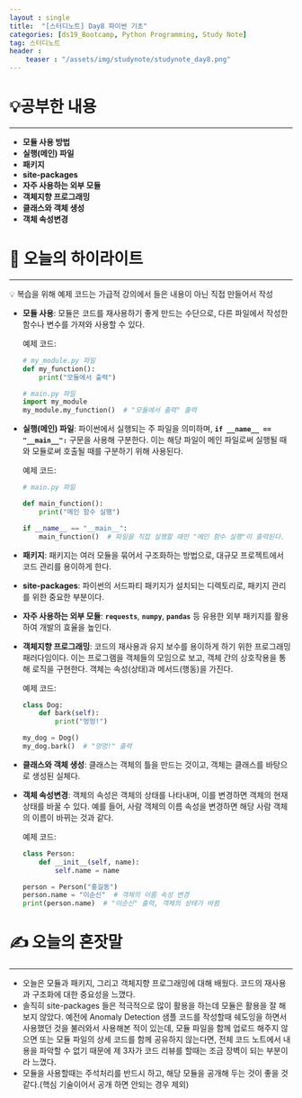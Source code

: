 ```yaml
---
layout : single
title:  "[스터디노트] Day8 파이썬 기초"
categories: [ds19_Bootcamp, Python Programming, Study Note]
tag: 스터디노트
header :
    teaser : "/assets/img/studynote/studynote_day8.png"
---
```



# 💡공부한 내용

---

- **모듈 사용 방법**
- **실행(메인) 파일**
- **패키지**
- **site-packages**
- **자주 사용하는 외부 모듈**
- **객체지향 프로그래밍**
- **클래스와 객체 생성**
- **객체 속성변경**

# 📝 오늘의 하이라이트

---

<aside>
💡 복습을 위해 예제 코드는 가급적 강의에서 들은 내용이 아닌 직접 만들어서 작성

</aside>

- **모듈 사용**: 모듈은 코드를 재사용하기 좋게 만드는 수단으로, 다른 파일에서 작성한 함수나 변수를 가져와 사용할 수 있다.
    
    예제 코드:
    
    ```python
    # my_module.py 파일
    def my_function():
        print("모듈에서 출력")
    
    # main.py 파일
    import my_module
    my_module.my_function()  # "모듈에서 출력" 출력
    ```
    
- **실행(메인) 파일**: 파이썬에서 실행되는 주 파일을 의미하며, **`if __name__ == "__main__":`** 구문을 사용해 구분한다. 이는 해당 파일이 메인 파일로써 실행될 때와 모듈로써 호출될 때를 구분하기 위해 사용된다.
    
    예제 코드:
    
    ```python
    # main.py 파일
    
    def main_function():
        print("메인 함수 실행")
    
    if __name__ == "__main__":
        main_function()  # 파일을 직접 실행할 때만 "메인 함수 실행"이 출력된다.
    ```
    
- **패키지**: 패키지는 여러 모듈을 묶어서 구조화하는 방법으로, 대규모 프로젝트에서 코드 관리를 용이하게 한다.
- **site-packages**: 파이썬의 서드파티 패키지가 설치되는 디렉토리로, 패키지 관리를 위한 중요한 부분이다.
- **자주 사용하는 외부 모듈**: **`requests`**, **`numpy`**, **`pandas`** 등 유용한 외부 패키지를 활용하여 개발의 효율을 높인다.
- **객체지향 프로그래밍**: 코드의 재사용과 유지 보수를 용이하게 하기 위한 프로그래밍 패러다임이다. 이는 프로그램을 객체들의 모임으로 보고, 객체 간의 상호작용을 통해 로직을 구현한다. 객체는 속성(상태)과 메서드(행동)을 가진다.
    
    예제 코드:
    
    ```python
    class Dog:
        def bark(self):
            print("멍멍!")
    
    my_dog = Dog()
    my_dog.bark()  # "멍멍!" 출력
    ```
    
- **클래스와 객체 생성**: 클래스는 객체의 틀을 만드는 것이고, 객체는 클래스를 바탕으로 생성된 실체다.
- **객체 속성변경**: 객체의 속성은 객체의 상태를 나타내며, 이를 변경하면 객체의 현재 상태를 바꿀 수 있다. 예를 들어, 사람 객체의 이름 속성을 변경하면 해당 사람 객체의 이름이 바뀌는 것과 같다.
    
    예제 코드:
    
    ```python
    class Person:
        def __init__(self, name):
            self.name = name
    
    person = Person("홍길동")
    person.name = "이순신"  # 객체의 이름 속성 변경
    print(person.name)  # "이순신" 출력, 객체의 상태가 바뀜
    ```
    

# ✍️ 오늘의 혼잣말

---

- 오늘은 모듈과 패키지, 그리고 객체지향 프로그래밍에 대해 배웠다. 코드의 재사용과 구조화에 대한 중요성을 느꼈다.
- 솔직히 site-packages 들은 적극적으로 많이 활용을 하는데 모듈은 활용을 잘 해보지 않았다. 예전에 Anomaly Detection 샘플 코드를 작성할때 쉐도잉을 하면서 사용했던 것을 불러와서 사용해본 적이 있는데, 모듈 파일을 함께 업로드 해주지 않으면 또는 모듈 파일의 상세 코드를 함께 공유하지 않는다면, 전체 코드 노트에서 내용을 파악할 수 없기 때문에 제 3자가 코드 리뷰를 할때는 조금 장벽이 되는 부분이라 느꼈다.
- 모듈을 사용할때는 주석처리를 반드시 하고, 해당 모듈을 공개해 두는 것이 좋을 것 같다.(핵심 기술이어서 공개 하면 안되는 경우 제외)